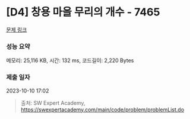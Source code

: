 # [D4] 창용 마을 무리의 개수 - 7465 

[문제 링크](https://swexpertacademy.com/main/code/problem/problemDetail.do?contestProbId=AWngfZVa9XwDFAQU) 

### 성능 요약

메모리: 25,116 KB, 시간: 132 ms, 코드길이: 2,220 Bytes

### 제출 일자

2023-10-10 17:02



> 출처: SW Expert Academy, https://swexpertacademy.com/main/code/problem/problemList.do